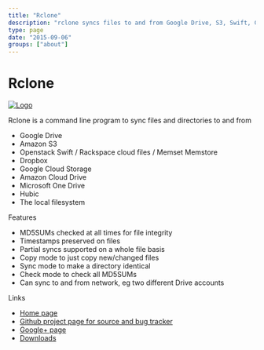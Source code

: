 ```yaml
---
title: "Rclone"
description: "rclone syncs files to and from Google Drive, S3, Swift, Cloudfiles, Dropbox, Google Cloud Storage and Amazon Cloud Drive."
type: page
date: "2015-09-06"
groups: ["about"]
---
```


Rclone
======

[![Logo](/img/rclone-120x120.png)](http://rclone.org/)

Rclone is a command line program to sync files and directories to and from

  * Google Drive
  * Amazon S3
  * Openstack Swift / Rackspace cloud files / Memset Memstore
  * Dropbox
  * Google Cloud Storage
  * Amazon Cloud Drive
  * Microsoft One Drive
  * Hubic
  * The local filesystem

Features

  * MD5SUMs checked at all times for file integrity
  * Timestamps preserved on files
  * Partial syncs supported on a whole file basis
  * Copy mode to just copy new/changed files
  * Sync mode to make a directory identical
  * Check mode to check all MD5SUMs
  * Can sync to and from network, eg two different Drive accounts

Links

  * <i class="fa fa-home"></i> [Home page](http://rclone.org/)
  * <i class="fa fa-github"></i> [Github project page for source and bug tracker](http://github.com/ncw/rclone)
  * <i class="fa fa-google-plus"></i> <a href="https://google.com/+RcloneOrg" rel="publisher">Google+ page</a></li>
  * <i class="fa fa-cloud-download"></i>[Downloads](/downloads/)
